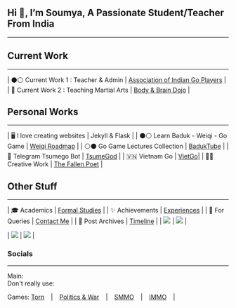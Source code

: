 ## Hi 👋, I’m Soumya, A Passionate Student/Teacher From India
---

## Current Work
---

| ⚫⚪ Current Work 1 : Teacher & Admin | [Association of Indian Go Players](https://aigp.org.in/) |
| 🥋 Current Work 2 : Teaching Martial Arts | [Body & Brain Dojo](/project/B&B-Dojo) |

## Personal Works
---

| 🖥️ I love creating websites | Jekyll & Flask |
| ⚫⚪ Learn Baduk - Weiqi - Go Game | [Weiqi Roadmap](https://weiqi.soumyak4.in/) |
| ⚪⚫ Go Game Lectures Collection | [BadukTube](https://baduktube.soumyak4.in/) |
| 🤖 Telegram Tsumego Bot | [TsumeGod](https://tsumegod.soumyak4.in/) |
| 🇻🇳 Vietnam Go | [VietGo](https://viet-go.soumyak4.in/)|
| ✍🏽 Creative Work | [The Fallen Poet](/Artist) |

## Other Stuff
---

| 🎓 Academics | [Formal Studies](/Academics) |
| ✨ Achievements | [Experiences](/Experiences) |
| 💬 For Queries | [Contact Me](https://t.me/soumyak4) |
| 📮 Post Archives | [Timeline](/Timeline) |
| ![](http://github-profile-summary-cards.vercel.app/api/cards/profile-details?username=SoumyaK4&theme=github_dark) | ![](http://github-profile-summary-cards.vercel.app/api/cards/repos-per-language?username=SoumyaK4&theme=github_dark) |

| ![](https://komarev.com/ghpvc/?username=soumyak4&label=Profile%20views&color=brightgreen) | ![](https://cdn.buymeacoffee.com/buttons/v2/default-yellow.png) |

### Socials
---
Main: 
<a href="https://github.com/SoumyaK4" target="_blank" class="fab fa-github"></a>
<a href="https://youtube.com/@SoumyaK4" target="_blank" class="fab fa-youtube"></a>
<a href="https://instagram.com/SoumyaK4" target="_blank" class="fab fa-instagram"></a>
<a href="https://twitch.tv/SoumyaK4" target="_blank" class="fab fa-twitch"></a>
<a href="https://t.me/SoumyaK4" target="_blank" class="fab fa-telegram"></a>
<a href="https://en.wikipedia.org/wiki/User:SoumyaK4" target="_blank" class="fab fa-wikipedia-w"></a>
<br>
Don't really use: 
<a rel="me" href="https://mastodon.social/@SoumyaK4" target="_blank" class="fab fa-mastodon"></a>
<a href="https://bsky.app/profile/soumyak4.bsky.social" target="_blank" class="fab fa-bluesky"></a>
<a href="https://www.linkedin.com/in/soumyak4/" target="_blank" class="fab fa-linkedin"></a>
<a href="https://www.tumblr.com/soumyak4" target="_blank" class="fab fa-tumblr"></a>
<a href="https://www.reddit.com/user/SoumyaK4/" target="_blank" class="fab fa-reddit"></a>
<a href="https://in.pinterest.com/SoumyaK4/" target="_blank" class="fab fa-pinterest"></a>
<a href="https://www.threads.net/@soumyak4" target="_blank" class="fab fa-threads"></a>
<a href="https://x.com/SoumyaK4_" target="_blank" class="fab fa-twitter"></a>
<a href="https://www.facebook.com/SoumyaK4" target="_blank" class="fab fa-facebook"></a>
<br>

Games: 
<a href="https://www.torn.com/profiles.php?XID=2361200" target="_blank" class="fas">Torn</a> &ensp; | &ensp;
<a href="https://politicsandwar.com/nation/id=626478" target="_blank" class="fas">Politics & War</a> &ensp; | &ensp;
<a href="https://web.simple-mmo.com/user/view/952187" target="_blank" class="fas">SMMO</a> &ensp; | &ensp;
<a href="https://web.idle-mmo.com/@ShadowKC" target="_blank" class="fas">IMMO</a> &ensp; | &ensp;
<a href="https://politicsandwar.com/nation/id=626478" target="_blank" class="fas"></a>
<a href="https://politicsandwar.com/nation/id=626478" target="_blank" class="fas"></a>
